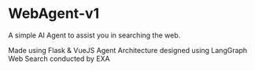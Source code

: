 # WebAgent-v1
A simple AI Agent to assist you in searching the web.

Made using Flask & VueJS
Agent Architecture designed using LangGraph
Web Search conducted by EXA
